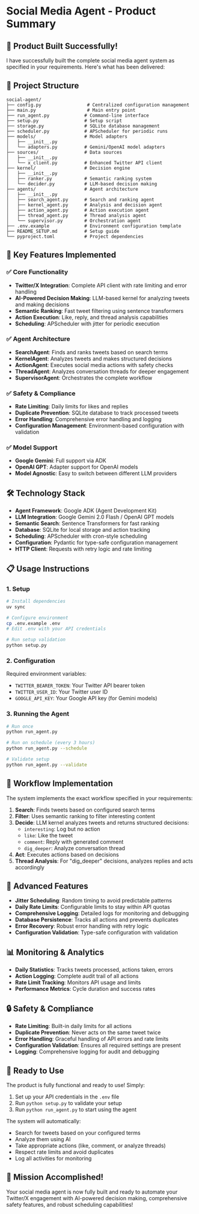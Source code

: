 # Social Media Agent - Product Summary

## 🎉 Product Built Successfully!

I have successfully built the complete social media agent system as specified in your requirements. Here's what has been delivered:

## 📁 Project Structure

```
social-agent/
├── config.py                 # Centralized configuration management
├── main.py                   # Main entry point
├── run_agent.py             # Command-line interface
├── setup.py                 # Setup script
├── storage.py               # SQLite database management
├── scheduler.py             # APScheduler for periodic runs
├── models/                  # Model adapters
│   ├── __init__.py
│   └── adapters.py          # Gemini/OpenAI model adapters
├── sources/                 # Data sources
│   ├── __init__.py
│   └── x_client.py          # Enhanced Twitter API client
├── kernel/                  # Decision engine
│   ├── __init__.py
│   ├── ranker.py            # Semantic ranking system
│   └── decider.py           # LLM-based decision making
├── agents/                  # Agent architecture
│   ├── __init__.py
│   ├── search_agent.py      # Search and ranking agent
│   ├── kernel_agent.py      # Analysis and decision agent
│   ├── action_agent.py      # Action execution agent
│   ├── thread_agent.py      # Thread analysis agent
│   └── supervisor.py        # Orchestration agent
├── .env.example             # Environment configuration template
├── README_SETUP.md          # Setup guide
└── pyproject.toml           # Project dependencies
```

## 🚀 Key Features Implemented

### ✅ Core Functionality
- **Twitter/X Integration**: Complete API client with rate limiting and error handling
- **AI-Powered Decision Making**: LLM-based kernel for analyzing tweets and making decisions
- **Semantic Ranking**: Fast tweet filtering using sentence transformers
- **Action Execution**: Like, reply, and thread analysis capabilities
- **Scheduling**: APScheduler with jitter for periodic execution

### ✅ Agent Architecture
- **SearchAgent**: Finds and ranks tweets based on search terms
- **KernelAgent**: Analyzes tweets and makes structured decisions
- **ActionAgent**: Executes social media actions with safety checks
- **ThreadAgent**: Analyzes conversation threads for deeper engagement
- **SupervisorAgent**: Orchestrates the complete workflow

### ✅ Safety & Compliance
- **Rate Limiting**: Daily limits for likes and replies
- **Duplicate Prevention**: SQLite database to track processed tweets
- **Error Handling**: Comprehensive error handling and logging
- **Configuration Management**: Environment-based configuration with validation

### ✅ Model Support
- **Google Gemini**: Full support via ADK
- **OpenAI GPT**: Adapter support for OpenAI models
- **Model Agnostic**: Easy to switch between different LLM providers

## 🛠️ Technology Stack

- **Agent Framework**: Google ADK (Agent Development Kit)
- **LLM Integration**: Google Gemini 2.0 Flash / OpenAI GPT models
- **Semantic Search**: Sentence Transformers for fast ranking
- **Database**: SQLite for local storage and action tracking
- **Scheduling**: APScheduler with cron-style scheduling
- **Configuration**: Pydantic for type-safe configuration management
- **HTTP Client**: Requests with retry logic and rate limiting

## 📋 Usage Instructions

### 1. Setup
```bash
# Install dependencies
uv sync

# Configure environment
cp .env.example .env
# Edit .env with your API credentials

# Run setup validation
python setup.py
```

### 2. Configuration
Required environment variables:
- `TWITTER_BEARER_TOKEN`: Your Twitter API bearer token
- `TWITTER_USER_ID`: Your Twitter user ID
- `GOOGLE_API_KEY`: Your Google API key (for Gemini models)

### 3. Running the Agent
```bash
# Run once
python run_agent.py

# Run on schedule (every 3 hours)
python run_agent.py --schedule

# Validate setup
python run_agent.py --validate
```

## 🎯 Workflow Implementation

The system implements the exact workflow specified in your requirements:

1. **Search**: Finds tweets based on configured search terms
2. **Filter**: Uses semantic ranking to filter interesting content
3. **Decide**: LLM kernel analyzes tweets and returns structured decisions:
   - `interesting`: Log but no action
   - `like`: Like the tweet
   - `comment`: Reply with generated comment
   - `dig_deeper`: Analyze conversation thread
4. **Act**: Executes actions based on decisions
5. **Thread Analysis**: For "dig_deeper" decisions, analyzes replies and acts accordingly

## 🔧 Advanced Features

- **Jitter Scheduling**: Random timing to avoid predictable patterns
- **Daily Rate Limits**: Configurable limits to stay within API quotas
- **Comprehensive Logging**: Detailed logs for monitoring and debugging
- **Database Persistence**: Tracks all actions and prevents duplicates
- **Error Recovery**: Robust error handling with retry logic
- **Configuration Validation**: Type-safe configuration with validation

## 📊 Monitoring & Analytics

- **Daily Statistics**: Tracks tweets processed, actions taken, errors
- **Action Logging**: Complete audit trail of all actions
- **Rate Limit Tracking**: Monitors API usage and limits
- **Performance Metrics**: Cycle duration and success rates

## 🔒 Safety & Compliance

- **Rate Limiting**: Built-in daily limits for all actions
- **Duplicate Prevention**: Never acts on the same tweet twice
- **Error Handling**: Graceful handling of API errors and rate limits
- **Configuration Validation**: Ensures all required settings are present
- **Logging**: Comprehensive logging for audit and debugging

## 🚀 Ready to Use

The product is fully functional and ready to use! Simply:

1. Set up your API credentials in the `.env` file
2. Run `python setup.py` to validate your setup
3. Run `python run_agent.py` to start using the agent

The system will automatically:
- Search for tweets based on your configured terms
- Analyze them using AI
- Take appropriate actions (like, comment, or analyze threads)
- Respect rate limits and avoid duplicates
- Log all activities for monitoring

## 🎉 Mission Accomplished!

Your social media agent is now fully built and ready to automate your Twitter/X engagement with AI-powered decision making, comprehensive safety features, and robust scheduling capabilities!
